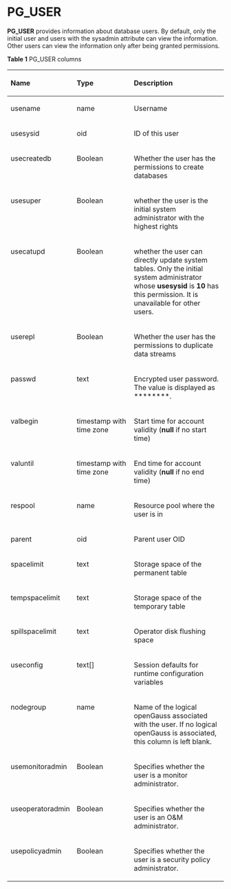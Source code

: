 # PG\_USER<a name="EN-US_TOPIC_0242385999"></a>

**PG\_USER**  provides information about database users. By default, only the initial user and users with the sysadmin attribute can view the information. Other users can view the information only after being granted permissions.

**Table  1**  PG\_USER columns

<a name="en-us_topic_0237122472_en-us_topic_0059778611_tbb0de3f5edc64a3796c5876dfe01f652"></a>
<table><thead align="left"><tr id="en-us_topic_0237122472_en-us_topic_0059778611_rae9e0e4d5d494362905b26356ea44457"><th class="cellrowborder" valign="top" width="24.68%" id="mcps1.2.4.1.1"><p id="en-us_topic_0237122472_en-us_topic_0059778611_a220949cefa3145d3b711934ffff84e08"><a name="en-us_topic_0237122472_en-us_topic_0059778611_a220949cefa3145d3b711934ffff84e08"></a><a name="en-us_topic_0237122472_en-us_topic_0059778611_a220949cefa3145d3b711934ffff84e08"></a>Name</p>
</th>
<th class="cellrowborder" valign="top" width="28.01%" id="mcps1.2.4.1.2"><p id="en-us_topic_0237122472_en-us_topic_0059778611_adb1a507cdb4d4656b875656a1d61a3a6"><a name="en-us_topic_0237122472_en-us_topic_0059778611_adb1a507cdb4d4656b875656a1d61a3a6"></a><a name="en-us_topic_0237122472_en-us_topic_0059778611_adb1a507cdb4d4656b875656a1d61a3a6"></a>Type</p>
</th>
<th class="cellrowborder" valign="top" width="47.31%" id="mcps1.2.4.1.3"><p id="en-us_topic_0237122472_en-us_topic_0059778611_ac7d5c917d14746de8839647c506ef0c8"><a name="en-us_topic_0237122472_en-us_topic_0059778611_ac7d5c917d14746de8839647c506ef0c8"></a><a name="en-us_topic_0237122472_en-us_topic_0059778611_ac7d5c917d14746de8839647c506ef0c8"></a>Description</p>
</th>
</tr>
</thead>
<tbody><tr id="en-us_topic_0237122472_en-us_topic_0059778611_rfd56622030de423da439ea47cf94a6b2"><td class="cellrowborder" valign="top" width="24.68%" headers="mcps1.2.4.1.1 "><p id="en-us_topic_0237122472_en-us_topic_0059778611_a52496876e779406d9816371b2b490faf"><a name="en-us_topic_0237122472_en-us_topic_0059778611_a52496876e779406d9816371b2b490faf"></a><a name="en-us_topic_0237122472_en-us_topic_0059778611_a52496876e779406d9816371b2b490faf"></a>usename</p>
</td>
<td class="cellrowborder" valign="top" width="28.01%" headers="mcps1.2.4.1.2 "><p id="en-us_topic_0237122472_en-us_topic_0059778611_a4e908674a9d94e5e9e1ae55a1c26e1f1"><a name="en-us_topic_0237122472_en-us_topic_0059778611_a4e908674a9d94e5e9e1ae55a1c26e1f1"></a><a name="en-us_topic_0237122472_en-us_topic_0059778611_a4e908674a9d94e5e9e1ae55a1c26e1f1"></a>name</p>
</td>
<td class="cellrowborder" valign="top" width="47.31%" headers="mcps1.2.4.1.3 "><p id="en-us_topic_0237122472_en-us_topic_0059778611_a8692f999703a412a900916f3e8767fe0"><a name="en-us_topic_0237122472_en-us_topic_0059778611_a8692f999703a412a900916f3e8767fe0"></a><a name="en-us_topic_0237122472_en-us_topic_0059778611_a8692f999703a412a900916f3e8767fe0"></a>Username</p>
</td>
</tr>
<tr id="en-us_topic_0237122472_en-us_topic_0059778611_r43145b59ce9b467fa1783ccd6091e6c0"><td class="cellrowborder" valign="top" width="24.68%" headers="mcps1.2.4.1.1 "><p id="en-us_topic_0237122472_en-us_topic_0059778611_a45c2d2d68498432aae9977d7d7e22fc1"><a name="en-us_topic_0237122472_en-us_topic_0059778611_a45c2d2d68498432aae9977d7d7e22fc1"></a><a name="en-us_topic_0237122472_en-us_topic_0059778611_a45c2d2d68498432aae9977d7d7e22fc1"></a>usesysid</p>
</td>
<td class="cellrowborder" valign="top" width="28.01%" headers="mcps1.2.4.1.2 "><p id="en-us_topic_0237122472_en-us_topic_0059778611_a323e39d2642e444fb3f401eae7c99826"><a name="en-us_topic_0237122472_en-us_topic_0059778611_a323e39d2642e444fb3f401eae7c99826"></a><a name="en-us_topic_0237122472_en-us_topic_0059778611_a323e39d2642e444fb3f401eae7c99826"></a>oid</p>
</td>
<td class="cellrowborder" valign="top" width="47.31%" headers="mcps1.2.4.1.3 "><p id="en-us_topic_0237122472_en-us_topic_0059778611_a12ec70cbdc7a42998db9211910d7d53b"><a name="en-us_topic_0237122472_en-us_topic_0059778611_a12ec70cbdc7a42998db9211910d7d53b"></a><a name="en-us_topic_0237122472_en-us_topic_0059778611_a12ec70cbdc7a42998db9211910d7d53b"></a>ID of this user</p>
</td>
</tr>
<tr id="en-us_topic_0237122472_en-us_topic_0059778611_r1f3389ea79e54ae9a669b3b28f69efb6"><td class="cellrowborder" valign="top" width="24.68%" headers="mcps1.2.4.1.1 "><p id="en-us_topic_0237122472_en-us_topic_0059778611_aca01a74838af43f7b8a4461931d9fb44"><a name="en-us_topic_0237122472_en-us_topic_0059778611_aca01a74838af43f7b8a4461931d9fb44"></a><a name="en-us_topic_0237122472_en-us_topic_0059778611_aca01a74838af43f7b8a4461931d9fb44"></a>usecreatedb</p>
</td>
<td class="cellrowborder" valign="top" width="28.01%" headers="mcps1.2.4.1.2 "><p id="en-us_topic_0237122472_en-us_topic_0059778611_a1055eb394a74431cada088d471d8bea0"><a name="en-us_topic_0237122472_en-us_topic_0059778611_a1055eb394a74431cada088d471d8bea0"></a><a name="en-us_topic_0237122472_en-us_topic_0059778611_a1055eb394a74431cada088d471d8bea0"></a><span id="en-us_topic_0237122472_text1096519713102"><a name="en-us_topic_0237122472_text1096519713102"></a><a name="en-us_topic_0237122472_text1096519713102"></a>Boolean</span></p>
</td>
<td class="cellrowborder" valign="top" width="47.31%" headers="mcps1.2.4.1.3 "><p id="en-us_topic_0237122472_en-us_topic_0059778611_abf92a1964d8448089b988cd5432c88a2"><a name="en-us_topic_0237122472_en-us_topic_0059778611_abf92a1964d8448089b988cd5432c88a2"></a><a name="en-us_topic_0237122472_en-us_topic_0059778611_abf92a1964d8448089b988cd5432c88a2"></a>Whether the user has the permissions to create databases</p>
</td>
</tr>
<tr id="en-us_topic_0237122472_en-us_topic_0059778611_refee702064af4f809eb7205bc5136a90"><td class="cellrowborder" valign="top" width="24.68%" headers="mcps1.2.4.1.1 "><p id="en-us_topic_0237122472_en-us_topic_0059778611_a006290e5015b42eabd54ffd8384803d8"><a name="en-us_topic_0237122472_en-us_topic_0059778611_a006290e5015b42eabd54ffd8384803d8"></a><a name="en-us_topic_0237122472_en-us_topic_0059778611_a006290e5015b42eabd54ffd8384803d8"></a>usesuper</p>
</td>
<td class="cellrowborder" valign="top" width="28.01%" headers="mcps1.2.4.1.2 "><p id="en-us_topic_0237122472_en-us_topic_0059778611_a9a4fc10468ef45d09d812584d530c057"><a name="en-us_topic_0237122472_en-us_topic_0059778611_a9a4fc10468ef45d09d812584d530c057"></a><a name="en-us_topic_0237122472_en-us_topic_0059778611_a9a4fc10468ef45d09d812584d530c057"></a><span id="en-us_topic_0237122472_text1362312063114"><a name="en-us_topic_0237122472_text1362312063114"></a><a name="en-us_topic_0237122472_text1362312063114"></a>Boolean</span></p>
</td>
<td class="cellrowborder" valign="top" width="47.31%" headers="mcps1.2.4.1.3 "><p id="en-us_topic_0237122472_en-us_topic_0059778611_aba6156b2dc064cd095bff87af63fad1b"><a name="en-us_topic_0237122472_en-us_topic_0059778611_aba6156b2dc064cd095bff87af63fad1b"></a><a name="en-us_topic_0237122472_en-us_topic_0059778611_aba6156b2dc064cd095bff87af63fad1b"></a>whether the user is the initial system administrator with the highest rights</p>
</td>
</tr>
<tr id="en-us_topic_0237122472_en-us_topic_0059778611_ra849cce9d7bb4e62801388bcf330fe37"><td class="cellrowborder" valign="top" width="24.68%" headers="mcps1.2.4.1.1 "><p id="en-us_topic_0237122472_en-us_topic_0059778611_a508cc43912c44891bb5944f9c64677ed"><a name="en-us_topic_0237122472_en-us_topic_0059778611_a508cc43912c44891bb5944f9c64677ed"></a><a name="en-us_topic_0237122472_en-us_topic_0059778611_a508cc43912c44891bb5944f9c64677ed"></a>usecatupd</p>
</td>
<td class="cellrowborder" valign="top" width="28.01%" headers="mcps1.2.4.1.2 "><p id="en-us_topic_0237122472_en-us_topic_0059778611_ad66f409d390c42ac94d062f5cb4aaa5b"><a name="en-us_topic_0237122472_en-us_topic_0059778611_ad66f409d390c42ac94d062f5cb4aaa5b"></a><a name="en-us_topic_0237122472_en-us_topic_0059778611_ad66f409d390c42ac94d062f5cb4aaa5b"></a><span id="en-us_topic_0237122472_text158332116318"><a name="en-us_topic_0237122472_text158332116318"></a><a name="en-us_topic_0237122472_text158332116318"></a>Boolean</span></p>
</td>
<td class="cellrowborder" valign="top" width="47.31%" headers="mcps1.2.4.1.3 "><p id="en-us_topic_0237122472_en-us_topic_0059778259_a99ef9ae1689f41f1ac8d15338dd526ae"><a name="en-us_topic_0237122472_en-us_topic_0059778259_a99ef9ae1689f41f1ac8d15338dd526ae"></a><a name="en-us_topic_0237122472_en-us_topic_0059778259_a99ef9ae1689f41f1ac8d15338dd526ae"></a>whether the user can directly update system tables. Only the initial system administrator whose <strong id="en-us_topic_0237122472_b196341522447"><a name="en-us_topic_0237122472_b196341522447"></a><a name="en-us_topic_0237122472_b196341522447"></a>usesysid</strong> is <strong id="en-us_topic_0237122472_b126341124443"><a name="en-us_topic_0237122472_b126341124443"></a><a name="en-us_topic_0237122472_b126341124443"></a>10</strong> has this permission. It is unavailable for other users.</p>
</td>
</tr>
<tr id="en-us_topic_0237122472_en-us_topic_0059778611_r32778ede7f9e4abc99d8d4faaa68de94"><td class="cellrowborder" valign="top" width="24.68%" headers="mcps1.2.4.1.1 "><p id="en-us_topic_0237122472_en-us_topic_0059778611_a01ea128194444831b2f0d932c74b1d0d"><a name="en-us_topic_0237122472_en-us_topic_0059778611_a01ea128194444831b2f0d932c74b1d0d"></a><a name="en-us_topic_0237122472_en-us_topic_0059778611_a01ea128194444831b2f0d932c74b1d0d"></a>userepl</p>
</td>
<td class="cellrowborder" valign="top" width="28.01%" headers="mcps1.2.4.1.2 "><p id="en-us_topic_0237122472_en-us_topic_0059778611_a7a973664a8934e3ea8530f63e56fc4dd"><a name="en-us_topic_0237122472_en-us_topic_0059778611_a7a973664a8934e3ea8530f63e56fc4dd"></a><a name="en-us_topic_0237122472_en-us_topic_0059778611_a7a973664a8934e3ea8530f63e56fc4dd"></a><span id="en-us_topic_0237122472_text13520623173116"><a name="en-us_topic_0237122472_text13520623173116"></a><a name="en-us_topic_0237122472_text13520623173116"></a>Boolean</span></p>
</td>
<td class="cellrowborder" valign="top" width="47.31%" headers="mcps1.2.4.1.3 "><p id="en-us_topic_0237122472_en-us_topic_0059778611_a896a562703c14119b20bbdcdc439af33"><a name="en-us_topic_0237122472_en-us_topic_0059778611_a896a562703c14119b20bbdcdc439af33"></a><a name="en-us_topic_0237122472_en-us_topic_0059778611_a896a562703c14119b20bbdcdc439af33"></a>Whether the user has the permissions to duplicate data streams</p>
</td>
</tr>
<tr id="en-us_topic_0237122472_en-us_topic_0059778611_r87612409a14045169b9f7d697a6dee0a"><td class="cellrowborder" valign="top" width="24.68%" headers="mcps1.2.4.1.1 "><p id="en-us_topic_0237122472_en-us_topic_0059778611_a2a39e2a78cf6452bbd44cc3e93492576"><a name="en-us_topic_0237122472_en-us_topic_0059778611_a2a39e2a78cf6452bbd44cc3e93492576"></a><a name="en-us_topic_0237122472_en-us_topic_0059778611_a2a39e2a78cf6452bbd44cc3e93492576"></a>passwd</p>
</td>
<td class="cellrowborder" valign="top" width="28.01%" headers="mcps1.2.4.1.2 "><p id="en-us_topic_0237122472_en-us_topic_0059778611_a8b4cc867699c4b8796a4dd73416f6ee2"><a name="en-us_topic_0237122472_en-us_topic_0059778611_a8b4cc867699c4b8796a4dd73416f6ee2"></a><a name="en-us_topic_0237122472_en-us_topic_0059778611_a8b4cc867699c4b8796a4dd73416f6ee2"></a>text</p>
</td>
<td class="cellrowborder" valign="top" width="47.31%" headers="mcps1.2.4.1.3 "><p id="en-us_topic_0237122472_en-us_topic_0059778611_a5b32e0f52ab948f4b84d2e41428161e1"><a name="en-us_topic_0237122472_en-us_topic_0059778611_a5b32e0f52ab948f4b84d2e41428161e1"></a><a name="en-us_topic_0237122472_en-us_topic_0059778611_a5b32e0f52ab948f4b84d2e41428161e1"></a>Encrypted user password. The value is displayed as ********.</p>
</td>
</tr>
<tr id="en-us_topic_0237122472_en-us_topic_0059778611_r69d39d638a6846589103afde65539fac"><td class="cellrowborder" valign="top" width="24.68%" headers="mcps1.2.4.1.1 "><p id="en-us_topic_0237122472_en-us_topic_0059778611_a963a714a523a429794e7a29634df10e1"><a name="en-us_topic_0237122472_en-us_topic_0059778611_a963a714a523a429794e7a29634df10e1"></a><a name="en-us_topic_0237122472_en-us_topic_0059778611_a963a714a523a429794e7a29634df10e1"></a>valbegin</p>
</td>
<td class="cellrowborder" valign="top" width="28.01%" headers="mcps1.2.4.1.2 "><p id="en-us_topic_0237122472_en-us_topic_0059778611_a14808ae5a3ad40058710710d6ae06d1d"><a name="en-us_topic_0237122472_en-us_topic_0059778611_a14808ae5a3ad40058710710d6ae06d1d"></a><a name="en-us_topic_0237122472_en-us_topic_0059778611_a14808ae5a3ad40058710710d6ae06d1d"></a>timestamp with time zone</p>
</td>
<td class="cellrowborder" valign="top" width="47.31%" headers="mcps1.2.4.1.3 "><p id="en-us_topic_0237122472_en-us_topic_0059778611_a5ea29aede65240fbbca655a872762360"><a name="en-us_topic_0237122472_en-us_topic_0059778611_a5ea29aede65240fbbca655a872762360"></a><a name="en-us_topic_0237122472_en-us_topic_0059778611_a5ea29aede65240fbbca655a872762360"></a>Start time for account validity (<strong id="en-us_topic_0237122472_b19639921446"><a name="en-us_topic_0237122472_b19639921446"></a><a name="en-us_topic_0237122472_b19639921446"></a>null</strong> if no start time)</p>
</td>
</tr>
<tr id="en-us_topic_0237122472_en-us_topic_0059778611_r156e6dba3d1a47df97f457a9daea27ca"><td class="cellrowborder" valign="top" width="24.68%" headers="mcps1.2.4.1.1 "><p id="en-us_topic_0237122472_en-us_topic_0059778611_a8ccd57fc59b54ea4b2507b7aa4b6fe0f"><a name="en-us_topic_0237122472_en-us_topic_0059778611_a8ccd57fc59b54ea4b2507b7aa4b6fe0f"></a><a name="en-us_topic_0237122472_en-us_topic_0059778611_a8ccd57fc59b54ea4b2507b7aa4b6fe0f"></a>valuntil</p>
</td>
<td class="cellrowborder" valign="top" width="28.01%" headers="mcps1.2.4.1.2 "><p id="en-us_topic_0237122472_en-us_topic_0059778611_afe228ae5fd3d40c88605fefdbe225b43"><a name="en-us_topic_0237122472_en-us_topic_0059778611_afe228ae5fd3d40c88605fefdbe225b43"></a><a name="en-us_topic_0237122472_en-us_topic_0059778611_afe228ae5fd3d40c88605fefdbe225b43"></a>timestamp with time zone</p>
</td>
<td class="cellrowborder" valign="top" width="47.31%" headers="mcps1.2.4.1.3 "><p id="en-us_topic_0237122472_en-us_topic_0059778611_a5fd05a5916c14c3a9f5d32a66ce0def0"><a name="en-us_topic_0237122472_en-us_topic_0059778611_a5fd05a5916c14c3a9f5d32a66ce0def0"></a><a name="en-us_topic_0237122472_en-us_topic_0059778611_a5fd05a5916c14c3a9f5d32a66ce0def0"></a>End time for account validity (<strong id="en-us_topic_0237122472_b15640182114416"><a name="en-us_topic_0237122472_b15640182114416"></a><a name="en-us_topic_0237122472_b15640182114416"></a>null</strong> if no end time)</p>
</td>
</tr>
<tr id="en-us_topic_0237122472_en-us_topic_0059778611_ra43812e91f80430883bc4a793ca003ca"><td class="cellrowborder" valign="top" width="24.68%" headers="mcps1.2.4.1.1 "><p id="en-us_topic_0237122472_en-us_topic_0059778611_aae6e5484e9514ac4b8d9afe4a092aac8"><a name="en-us_topic_0237122472_en-us_topic_0059778611_aae6e5484e9514ac4b8d9afe4a092aac8"></a><a name="en-us_topic_0237122472_en-us_topic_0059778611_aae6e5484e9514ac4b8d9afe4a092aac8"></a>respool</p>
</td>
<td class="cellrowborder" valign="top" width="28.01%" headers="mcps1.2.4.1.2 "><p id="en-us_topic_0237122472_en-us_topic_0059778611_a341c1e567e9c46c19d19ebdfc03d5d65"><a name="en-us_topic_0237122472_en-us_topic_0059778611_a341c1e567e9c46c19d19ebdfc03d5d65"></a><a name="en-us_topic_0237122472_en-us_topic_0059778611_a341c1e567e9c46c19d19ebdfc03d5d65"></a>name</p>
</td>
<td class="cellrowborder" valign="top" width="47.31%" headers="mcps1.2.4.1.3 "><p id="en-us_topic_0237122472_en-us_topic_0059778611_ad016eccebf554befbe40cfddb03fd058"><a name="en-us_topic_0237122472_en-us_topic_0059778611_ad016eccebf554befbe40cfddb03fd058"></a><a name="en-us_topic_0237122472_en-us_topic_0059778611_ad016eccebf554befbe40cfddb03fd058"></a>Resource pool where the user is in</p>
</td>
</tr>
<tr id="en-us_topic_0237122472_en-us_topic_0059778611_row383068515643"><td class="cellrowborder" valign="top" width="24.68%" headers="mcps1.2.4.1.1 "><p id="en-us_topic_0237122472_en-us_topic_0059778611_p4185010015643"><a name="en-us_topic_0237122472_en-us_topic_0059778611_p4185010015643"></a><a name="en-us_topic_0237122472_en-us_topic_0059778611_p4185010015643"></a>parent</p>
</td>
<td class="cellrowborder" valign="top" width="28.01%" headers="mcps1.2.4.1.2 "><p id="en-us_topic_0237122472_en-us_topic_0059778611_p3441490215643"><a name="en-us_topic_0237122472_en-us_topic_0059778611_p3441490215643"></a><a name="en-us_topic_0237122472_en-us_topic_0059778611_p3441490215643"></a>oid</p>
</td>
<td class="cellrowborder" valign="top" width="47.31%" headers="mcps1.2.4.1.3 "><p id="en-us_topic_0237122472_en-us_topic_0059778611_p3614369315643"><a name="en-us_topic_0237122472_en-us_topic_0059778611_p3614369315643"></a><a name="en-us_topic_0237122472_en-us_topic_0059778611_p3614369315643"></a>Parent user OID</p>
</td>
</tr>
<tr id="en-us_topic_0237122472_en-us_topic_0059778611_row461410491579"><td class="cellrowborder" valign="top" width="24.68%" headers="mcps1.2.4.1.1 "><p id="en-us_topic_0237122472_en-us_topic_0059778611_p464374871579"><a name="en-us_topic_0237122472_en-us_topic_0059778611_p464374871579"></a><a name="en-us_topic_0237122472_en-us_topic_0059778611_p464374871579"></a>spacelimit</p>
</td>
<td class="cellrowborder" valign="top" width="28.01%" headers="mcps1.2.4.1.2 "><p id="en-us_topic_0237122472_en-us_topic_0059778611_p33400731579"><a name="en-us_topic_0237122472_en-us_topic_0059778611_p33400731579"></a><a name="en-us_topic_0237122472_en-us_topic_0059778611_p33400731579"></a>text</p>
</td>
<td class="cellrowborder" valign="top" width="47.31%" headers="mcps1.2.4.1.3 "><p id="en-us_topic_0237122472_en-us_topic_0059778611_p21104791579"><a name="en-us_topic_0237122472_en-us_topic_0059778611_p21104791579"></a><a name="en-us_topic_0237122472_en-us_topic_0059778611_p21104791579"></a>Storage space of the permanent table</p>
</td>
</tr>
<tr id="en-us_topic_0237122472_row16589194104013"><td class="cellrowborder" valign="top" width="24.68%" headers="mcps1.2.4.1.1 "><p id="en-us_topic_0237122472_p1158910404014"><a name="en-us_topic_0237122472_p1158910404014"></a><a name="en-us_topic_0237122472_p1158910404014"></a>tempspacelimit</p>
</td>
<td class="cellrowborder" valign="top" width="28.01%" headers="mcps1.2.4.1.2 "><p id="en-us_topic_0237122472_p14589940409"><a name="en-us_topic_0237122472_p14589940409"></a><a name="en-us_topic_0237122472_p14589940409"></a>text</p>
</td>
<td class="cellrowborder" valign="top" width="47.31%" headers="mcps1.2.4.1.3 "><p id="en-us_topic_0237122472_p55891049404"><a name="en-us_topic_0237122472_p55891049404"></a><a name="en-us_topic_0237122472_p55891049404"></a>Storage space of the temporary table</p>
</td>
</tr>
<tr id="en-us_topic_0237122472_row17231359408"><td class="cellrowborder" valign="top" width="24.68%" headers="mcps1.2.4.1.1 "><p id="en-us_topic_0237122472_p4231456405"><a name="en-us_topic_0237122472_p4231456405"></a><a name="en-us_topic_0237122472_p4231456405"></a>spillspacelimit</p>
</td>
<td class="cellrowborder" valign="top" width="28.01%" headers="mcps1.2.4.1.2 "><p id="en-us_topic_0237122472_p42313524017"><a name="en-us_topic_0237122472_p42313524017"></a><a name="en-us_topic_0237122472_p42313524017"></a>text</p>
</td>
<td class="cellrowborder" valign="top" width="47.31%" headers="mcps1.2.4.1.3 "><p id="en-us_topic_0237122472_p6231594013"><a name="en-us_topic_0237122472_p6231594013"></a><a name="en-us_topic_0237122472_p6231594013"></a>Operator disk flushing space</p>
</td>
</tr>
<tr id="en-us_topic_0237122472_en-us_topic_0059778611_r795fec510dd14dd8bcf8b359421b619c"><td class="cellrowborder" valign="top" width="24.68%" headers="mcps1.2.4.1.1 "><p id="en-us_topic_0237122472_en-us_topic_0059778611_a74632df9487d4c4bb1e06774daf81d1c"><a name="en-us_topic_0237122472_en-us_topic_0059778611_a74632df9487d4c4bb1e06774daf81d1c"></a><a name="en-us_topic_0237122472_en-us_topic_0059778611_a74632df9487d4c4bb1e06774daf81d1c"></a>useconfig</p>
</td>
<td class="cellrowborder" valign="top" width="28.01%" headers="mcps1.2.4.1.2 "><p id="en-us_topic_0237122472_en-us_topic_0059778611_a4616d729ddcc41adba8d644b2fa1e0f1"><a name="en-us_topic_0237122472_en-us_topic_0059778611_a4616d729ddcc41adba8d644b2fa1e0f1"></a><a name="en-us_topic_0237122472_en-us_topic_0059778611_a4616d729ddcc41adba8d644b2fa1e0f1"></a>text[]</p>
</td>
<td class="cellrowborder" valign="top" width="47.31%" headers="mcps1.2.4.1.3 "><p id="en-us_topic_0237122472_en-us_topic_0059778611_af38085fb2e844f6c94bd332dcca0903e"><a name="en-us_topic_0237122472_en-us_topic_0059778611_af38085fb2e844f6c94bd332dcca0903e"></a><a name="en-us_topic_0237122472_en-us_topic_0059778611_af38085fb2e844f6c94bd332dcca0903e"></a>Session defaults for runtime configuration variables</p>
</td>
</tr>
<tr id="en-us_topic_0237122472_row3383125316230"><td class="cellrowborder" valign="top" width="24.68%" headers="mcps1.2.4.1.1 "><p id="en-us_topic_0237122472_p038365316230"><a name="en-us_topic_0237122472_p038365316230"></a><a name="en-us_topic_0237122472_p038365316230"></a>nodegroup</p>
</td>
<td class="cellrowborder" valign="top" width="28.01%" headers="mcps1.2.4.1.2 "><p id="en-us_topic_0237122472_p1638355314230"><a name="en-us_topic_0237122472_p1638355314230"></a><a name="en-us_topic_0237122472_p1638355314230"></a>name</p>
</td>
<td class="cellrowborder" valign="top" width="47.31%" headers="mcps1.2.4.1.3 "><p id="en-us_topic_0237122472_p23836535234"><a name="en-us_topic_0237122472_p23836535234"></a><a name="en-us_topic_0237122472_p23836535234"></a>Name of the logical openGauss associated with the user. If no logical openGauss is associated, this column is left blank.</p>
</td>
</tr>
<tr id="en-us_topic_0237122472_row7733017123420"><td class="cellrowborder" valign="top" width="24.68%" headers="mcps1.2.4.1.1 "><p id="en-us_topic_0237122472_p20734171716349"><a name="en-us_topic_0237122472_p20734171716349"></a><a name="en-us_topic_0237122472_p20734171716349"></a>usemonitoradmin</p>
</td>
<td class="cellrowborder" valign="top" width="28.01%" headers="mcps1.2.4.1.2 "><p id="en-us_topic_0237122472_p147341175341"><a name="en-us_topic_0237122472_p147341175341"></a><a name="en-us_topic_0237122472_p147341175341"></a>Boolean</p>
</td>
<td class="cellrowborder" valign="top" width="47.31%" headers="mcps1.2.4.1.3 "><p id="en-us_topic_0237122472_p157342017173418"><a name="en-us_topic_0237122472_p157342017173418"></a><a name="en-us_topic_0237122472_p157342017173418"></a>Specifies whether the user is a monitor administrator.</p>
</td>
</tr>
<tr id="en-us_topic_0237122472_row1160516217347"><td class="cellrowborder" valign="top" width="24.68%" headers="mcps1.2.4.1.1 "><p id="en-us_topic_0237122472_p8605142113413"><a name="en-us_topic_0237122472_p8605142113413"></a><a name="en-us_topic_0237122472_p8605142113413"></a>useoperatoradmin</p>
</td>
<td class="cellrowborder" valign="top" width="28.01%" headers="mcps1.2.4.1.2 "><p id="en-us_topic_0237122472_p56055217340"><a name="en-us_topic_0237122472_p56055217340"></a><a name="en-us_topic_0237122472_p56055217340"></a>Boolean</p>
</td>
<td class="cellrowborder" valign="top" width="47.31%" headers="mcps1.2.4.1.3 "><p id="en-us_topic_0237122472_p3605152143417"><a name="en-us_topic_0237122472_p3605152143417"></a><a name="en-us_topic_0237122472_p3605152143417"></a>Specifies whether the user is an O&amp;M administrator.</p>
</td>
</tr>
<tr id="en-us_topic_0237122472_row1222052510344"><td class="cellrowborder" valign="top" width="24.68%" headers="mcps1.2.4.1.1 "><p id="en-us_topic_0237122472_p82201725103415"><a name="en-us_topic_0237122472_p82201725103415"></a><a name="en-us_topic_0237122472_p82201725103415"></a>usepolicyadmin</p>
</td>
<td class="cellrowborder" valign="top" width="28.01%" headers="mcps1.2.4.1.2 "><p id="en-us_topic_0237122472_p522017252344"><a name="en-us_topic_0237122472_p522017252344"></a><a name="en-us_topic_0237122472_p522017252344"></a>Boolean</p>
</td>
<td class="cellrowborder" valign="top" width="47.31%" headers="mcps1.2.4.1.3 "><p id="en-us_topic_0237122472_p522192513342"><a name="en-us_topic_0237122472_p522192513342"></a><a name="en-us_topic_0237122472_p522192513342"></a>Specifies whether the user is a security policy administrator.</p>
</td>
</tr>
</tbody>
</table>

